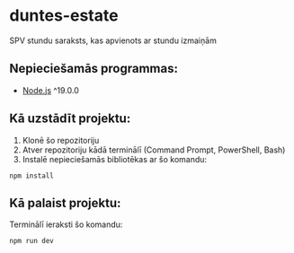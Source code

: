 # duntes-estate

SPV stundu saraksts, kas apvienots ar stundu izmaiņām

## Nepieciešamās programmas:
- [Node.js](https://nodejs.org/en) ^19.0.0

## Kā uzstādīt projektu:
1. Klonē šo repozitoriju
2. Atver repozitoriju kādā terminālī (Command Prompt, PowerShell, Bash)
3. Instalē nepieciešamās bibliotēkas ar šo komandu:
```
npm install
```

## Kā palaist projektu:
Terminālī ieraksti šo komandu:
```
npm run dev
```
